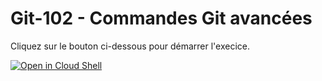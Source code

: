 # Git-102 - Commandes Git avancées

Cliquez sur le bouton ci-dessous pour démarrer l'execice.

[![Open in Cloud Shell](https://gstatic.com/cloudssh/images/open-btn.svg)](https://shell.cloud.google.com/cloudshell/open?cloudshell_git_repo=https://github.com/WeScale/devops-fundamentals-training&cloudshell_tutorial=tutorial.md&show=ide%2Cterminal&ephemeral=false&cloudshell_git_branch=main&cloudshell_workspace=Git-102/)
